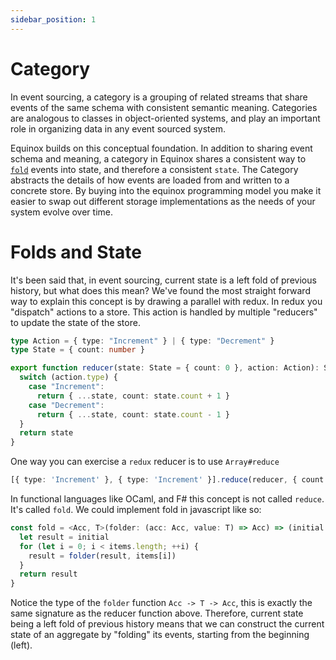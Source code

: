 ```yaml
---
sidebar_position: 1
---
```


# Category

In event sourcing, a category is a grouping of related streams that share events of the same schema with consistent
semantic meaning. Categories are analogous to classes in object-oriented systems, and play an important role
in organizing data in any event sourced system.

Equinox builds on this conceptual foundation. In addition to sharing event schema and meaning, a category in Equinox
shares a consistent way to [`fold`](https://en.wikipedia.org/wiki/Fold_%28higher-order_function%29) events into state,
and therefore a consistent `state`. The Category abstracts the details of how events are loaded from and written to a
concrete store. By buying into the equinox programming model you make it easier to swap out different storage
implementations as the needs of your system evolve over time.

# Folds and State

It's been said that, in event sourcing, current state is a left fold of previous history, but what does this mean?
We've found the most straight forward way to explain this concept is by drawing a parallel with redux. In redux
you "dispatch" actions to a store. This action is handled by multiple "reducers" to update the state of the store.

```ts
type Action = { type: "Increment" } | { type: "Decrement" }
type State = { count: number }

export function reducer(state: State = { count: 0 }, action: Action): State {
  switch (action.type) {
    case "Increment":
      return { ...state, count: state.count + 1 }
    case "Decrement":
      return { ...state, count: state.count - 1 }
  }
  return state
}
```

One way you can exercise a `redux` reducer is to use `Array#reduce`

```ts
[{ type: 'Increment' }, { type: 'Increment' }].reduce(reducer, { count: 0 }) // { count: 2 }
```

In functional languages like OCaml, and F# this concept is not called `reduce`. It's called `fold`. We could
implement fold in javascript like so:

```ts
const fold = <Acc, T>(folder: (acc: Acc, value: T) => Acc) => (initial: T, items: T[]) => {
  let result = initial
  for (let i = 0; i < items.length; ++i) {
    result = folder(result, items[i])
  }
  return result
}
```

Notice the type of the `folder` function `Acc -> T -> Acc`, this is exactly the same signature as the reducer function
above. Therefore, current state being a left fold of previous history means that we can construct the current state of
an aggregate by "folding" its events, starting from the beginning (left).